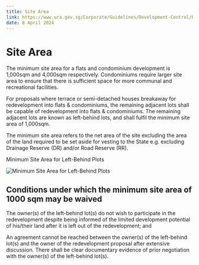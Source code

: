 ```yaml
---
title: Site Area
link: https://www.ura.gov.sg/Corporate/Guidelines/Development-Control/Residential/Flats-Condominiums/Site-Area
date: 8 April 2024
---
```


# Site Area

The minimum site area for a flats and condominium development is 1,000sqm and 4,000sqm respectively. Condominiums require larger site area to ensure that there is sufficient space for more communal and recreational facilities.

For proposals where terrace or semi-detached houses breakaway for redevelopment into flats & condominiums, the remaining adjacent lots shall be capable of redevelopment into flats & condominiums. The remaining adjacent lots are known as left-behind lots, and shall fulfil the minimum site area of 1,000sqm.

The minimum site area refers to the net area of the site excluding the area of the land required to be set aside for vesting to the State e.g. excluding Drainage Reserve (DR) and/or Road Reserve (RR).

Minimum Site Area for Left-Behind Plots

![Minimum Site Area for Left-Behind Plots](https://www.ura.gov.sg/-/media/Corporate/Guidelines/Development-control/Flats-Condominiums/F02_Minimum_Site_Area.jpg?h=100%25&w=100%25)

## Conditions under which the minimum site area of 1000 sqm may be waived

The owner(s) of the left-behind lot(s) do not wish to participate in the redevelopment despite being informed of the limited development potential of his/their land after it is left out of the redevelopment; and

An agreement cannot be reached between the owner(s) of the left-behind lot(s) and the owner of the redevelopment proposal after extensive discussion. There shall be clear documentary evidence of prior negotiation with the owner(s) of the left-behind lot(s).
